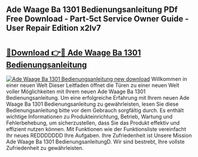 ## Ade Waage Ba 1301 Bedienungsanleitung PDf Free Download - Part-5ct Service Owner Guide - User Repair Edition x2lv7

# <h2><a href="http://df4bfw.blite.top/?on=Ade+Waage+Ba+1301+Bedienungsanleitung">🔗Download 👉🔴 Ade Waage Ba 1301 Bedienungsanleitung</a></h2>

[![Ade Waage Ba 1301 Bedienungsanleitung new download](https://i.imgur.com/lujVjoI.png)](http://df4bfw.blite.top/?on=Ade+Waage+Ba+1301+Bedienungsanleitung)
Willkommen in einer neuen Welt Dieser Leitfaden öffnet die Türen zu einer neuen Welt voller Möglichkeiten mit Ihrem neuen Ade Waage Ba 1301 Bedienungsanleitung. Um eine erfolgreiche Erfahrung mit Ihrem neuen Ade Waage Ba 1301 Bedienungsanleitung zu gewährleisten, lesen Sie diese Bedienungsanleitung bitte vor dem Gebrauch sorgfältig durch. Es enthält wichtige Informationen zu Produkteinrichtung, Betrieb, Wartung und Fehlerbehebung, um sicherzustellen, dass Sie das Produkt effektiv und effizient nutzen können. Mit Funktionen wie der Funktionsliste vereinfacht Ihr neues REDDDDDDD Ihre Aufgaben. Ihre Zufriedenheit ist Unsere Mission Ade Waage Ba 1301 BedienungsanleitungD. Wir sind bestrebt, Ihre vollste Zufriedenheit zu gewährleisten.
